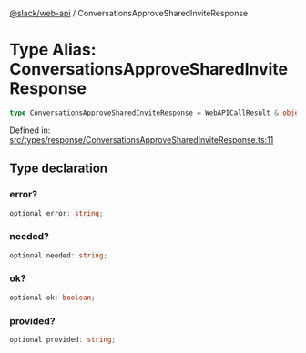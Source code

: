 [@slack/web-api](../index.md) / ConversationsApproveSharedInviteResponse

# Type Alias: ConversationsApproveSharedInviteResponse

```ts
type ConversationsApproveSharedInviteResponse = WebAPICallResult & object;
```

Defined in: [src/types/response/ConversationsApproveSharedInviteResponse.ts:11](https://github.com/slackapi/node-slack-sdk/blob/main/packages/web-api/src/types/response/ConversationsApproveSharedInviteResponse.ts#L11)

## Type declaration

### error?

```ts
optional error: string;
```

### needed?

```ts
optional needed: string;
```

### ok?

```ts
optional ok: boolean;
```

### provided?

```ts
optional provided: string;
```
